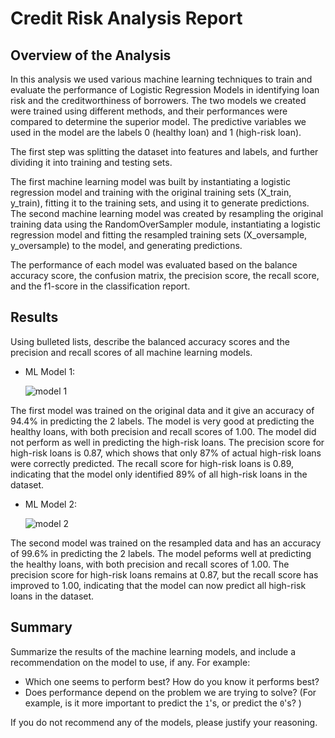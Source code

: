 # Credit Risk Analysis Report

## Overview of the Analysis
In this analysis we used various machine learning techniques to train and evaluate the performance of Logistic Regression Models in identifying loan risk and the creditworthiness of borrowers. The two models we created were trained using different methods, and their performances were compared to determine the superior model. The predictive variables we used in the model are the labels 0 (healthy loan) and 1 (high-risk loan).

The first step was splitting the dataset into features and labels, and further dividing it into training and testing sets.

The first machine learning model was built by instantiating a logistic regression model and training with the original training sets (X_train, y_train), fitting it to the training sets, and using it to generate predictions.
The second machine learning model was created by resampling the original training data using the RandomOverSampler module, instantiating a logistic regression model and fitting the resampled training sets (X_oversample, y_oversample) to the model, and generating predictions.

The performance of each model was evaluated based on the balance accuracy score, the confusion matrix, the precision score, the recall score, and the f1-score in the classification report.

## Results

Using bulleted lists, describe the balanced accuracy scores and the precision and recall scores of all machine learning models.

* ML Model 1:

  ![model 1](https://github.com/robbernstein7/credit-risk-classification/assets/119881903/c2c68e2c-829c-4bc2-b750-cdd14d37162a)

The first model was trained on the original data and it give an accuracy of 94.4% in predicting the 2 labels. The model is very good at predicting the healthy loans, with both precision and recall scores of 1.00. The model did not perform as well in predicting the high-risk loans. The precision score for high-risk loans is 0.87, which shows that only 87% of actual high-risk loans were correctly predicted. The recall score for high-risk loans is 0.89, indicating that the model only identified 89% of all high-risk loans in the dataset.

* ML Model 2:

  ![model 2](https://github.com/robbernstein7/credit-risk-classification/assets/119881903/0267c5c3-6b1b-49fd-bceb-c58ce7371b17)

The second model was trained on the resampled data and has an accuracy of 99.6% in predicting the 2 labels. The model peforms well at predicting the healthy loans, with both precision and recall scores of 1.00. The precision score for high-risk loans remains at 0.87, but the recall score has improved to 1.00, indicating that the model can now predict all high-risk loans in the dataset.
  
## Summary

Summarize the results of the machine learning models, and include a recommendation on the model to use, if any. For example:
* Which one seems to perform best? How do you know it performs best?
* Does performance depend on the problem we are trying to solve? (For example, is it more important to predict the `1`'s, or predict the `0`'s? )

If you do not recommend any of the models, please justify your reasoning.
